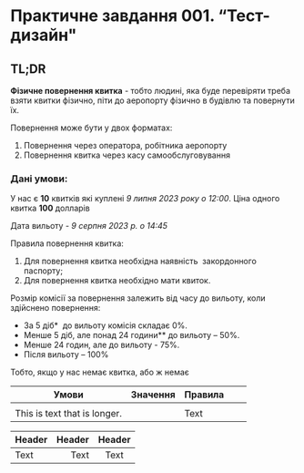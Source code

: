 # Практичне завдання 001. “Тест-дизайн"

## TL;DR

**Фізичне повернення квитка** - тобто людині, яка буде перевіряти треба взяти квитки фізично, піти до аеропорту фізично в будівлю та повернути їх. 

Повернення може бути у двох форматах:
1. Повернення через оператора, робітника аеропорту
2. Повернення квитка через касу самообслуговування 

### Дані умови: 

У нас є **10** квитків які куплені _9 липня 2023 року о 12:00_. 
Ціна одного квитка **100** долларів

Дата вильоту - _9 серпня 2023 р. о 14:45_

Правила повернення квитка: 
1. Для повернення квитка необхідна наявність  закордонного паспорту; 
2. Для повернення квитка необхідно мати квиток.

Розмір комісії за повернення залежить від часу до вильоту, коли здійснено повернення:
- За 5 діб*  до вильоту комісія складає 0%. 
- Менше 5 діб, але понад 24 години** до вильоту – 50%.
- Менше 24 годин, але до вильоту - 75%.
- Після вильоту – 100%

Тобто, якщо у нас немає квитка, або ж немає 

| Умови                        | Значення | Правила |     |     |
| ---------------------------- | -------- | ------- | --- | --- |
|                              |          |         |     |     |
| This is text that is longer. |          | Text    |     |     |

| Header | Header | Header |
| :- | -: | :-: |
| Text | Text | Text |


